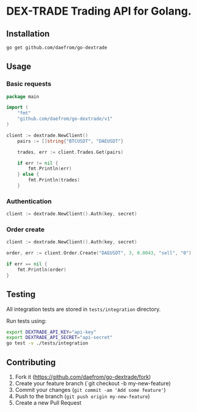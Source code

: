 # DEX-TRADE Trading API for Golang.

## Installation

``` bash
go get github.com/daefrom/go-dextrade
```

## Usage

### Basic requests

``` go
package main

import (
	"fmt"
	"github.com/daefrom/go-dextrade/v1"
)

client := dextrade.NewClient()
	pairs := []string{"BTCUSDT", "DAEUSDT"}

	trades, err := client.Trades.Get(pairs)

	if err != nil {
		fmt.Println(err)
	} else {
		fmt.Println(trades)
	}
```

### Authentication

``` go
client := dextrade.NewClient().Auth(key, secret)

```

### Order create

``` go
client := dextrade.NewClient().Auth(key, secret)

order, err := client.Order.Create("DAEUSDT", 3, 0.0043, "sell", "0")

if err == nil {
	fmt.Println(order)
}
```

## Testing

All integration tests are stored in `tests/integration` directory.

Run tests using:
``` bash
export DEXTRADE_API_KEY="api-key"
export DEXTRADE_API_SECRET="api-secret"
go test -v ./tests/integration
```

## Contributing

1. Fork it (https://github.com/daefrom/go-dextrade/fork)
2. Create your feature branch (`git checkout -b my-new-feature)
3. Commit your changes (`git commit -am 'Add some feature'`)
4. Push to the branch (`git push origin my-new-feature`)
5. Create a new Pull Request

